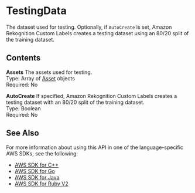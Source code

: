 # TestingData<a name="API_TestingData"></a>

The dataset used for testing\. Optionally, if `AutoCreate` is set, Amazon Rekognition Custom Labels creates a testing dataset using an 80/20 split of the training dataset\.

## Contents<a name="API_TestingData_Contents"></a>

 **Assets**   <a name="rekognition-Type-TestingData-Assets"></a>
The assets used for testing\.  
Type: Array of [Asset](API_Asset.md) objects  
Required: No

 **AutoCreate**   <a name="rekognition-Type-TestingData-AutoCreate"></a>
If specified, Amazon Rekognition Custom Labels creates a testing dataset with an 80/20 split of the training dataset\.  
Type: Boolean  
Required: No

## See Also<a name="API_TestingData_SeeAlso"></a>

For more information about using this API in one of the language\-specific AWS SDKs, see the following:
+  [AWS SDK for C\+\+](https://docs.aws.amazon.com/goto/SdkForCpp/rekognition-2016-06-27/TestingData) 
+  [AWS SDK for Go](https://docs.aws.amazon.com/goto/SdkForGoV1/rekognition-2016-06-27/TestingData) 
+  [AWS SDK for Java](https://docs.aws.amazon.com/goto/SdkForJava/rekognition-2016-06-27/TestingData) 
+  [AWS SDK for Ruby V2](https://docs.aws.amazon.com/goto/SdkForRubyV2/rekognition-2016-06-27/TestingData) 